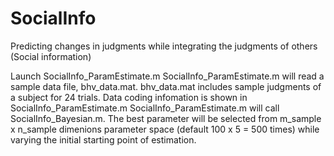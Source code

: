 # SocialInfo
Predicting changes in judgments while integrating the judgments of others (Social information) 

Launch SocialInfo_ParamEstimate.m
SocialInfo_ParamEstimate.m will read a sample data file, bhv_data.mat.
bhv_data.mat includes sample judgments of a subject for 24 trials.
Data coding infomation is shown in SocialInfo_ParamEstimate.m
SocialInfo_ParamEstimate.m will call SocialInfo_Bayesian.m.
The best parameter will be selected from m_sample x n_sample dimenions parameter space (default 100 x 5 = 500 times) while varying the initial starting point of estimation.
